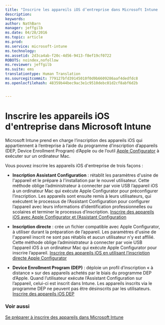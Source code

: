 ```yaml
---
title: "Inscrire les appareils iOS d’entreprise dans Microsoft Intune | Microsoft Intune"
description: 
keywords: 
author: NathBarn
manager: jeffgilb
ms.date: 04/28/2016
ms.topic: article
ms.prod: 
ms.service: microsoft-intune
ms.technology: 
ms.assetid: 2d3ca4ab-f20c-4d56-9413-f8ef19cf0722
ROBOTS: noindex,nofollow
ms.reviewer: jeffgilb
ms.suite: ems
translationtype: Human Translation
ms.sourcegitcommit: 779127bfd39145010f0d9b6609286aaf4dedfdc8
ms.openlocfilehash: 48359b44bec9ac3e1c9510debc01d2cf8abf6d2b


---
```


# Inscrire les appareils iOS d'entreprise dans Microsoft Intune
Microsoft Intune prend en charge l’inscription des appareils iOS qui appartiennent à l’entreprise à l’aide du programme d’inscription d’appareils (DEP, Device Enrollment Program) d’Apple ou de l’outil [Apple Configurator](http://go.microsoft.com/fwlink/?LinkId=518017) à exécuter sur un ordinateur Mac.

Vous pouvez inscrire les appareils iOS d'entreprise de trois façons :

-   **Inscription Assistant Configuration** : rétablit les paramètres d'usine de l'appareil et le prépare à l'installation par le nouvel utilisateur. Cette méthode oblige l’administrateur à connecter par voie USB l’appareil iOS à un ordinateur Mac qui exécute Apple Configurator pour préconfigurer l’inscription. Les appareils sont ensuite remis à leurs utilisateurs, qui exécutent le processus de l’Assistant Configuration pour configurer l’appareil avec leurs informations d’identification professionnelles ou scolaires et terminer le processus d’inscription. [Inscrire des appareils iOS avec Apple Configurator et l’Assistant Configuration](ios-setup-assistant-enrollment-in-microsoft-intune.md)

-   **Inscription directe** : crée un fichier compatible avec Apple Configurator, à utiliser durant la préparation de l’appareil. Les paramètres d'usine de l'appareil inscrit ne sont pas rétablis et aucun utilisateur n'y est affilié. Cette méthode oblige l’administrateur à connecter par voie USB l’appareil iOS à un ordinateur Mac qui exécute Apple Configurator pour inscrire l’appareil. [Inscrire des appareils iOS en utilisant l’inscription directe Apple Configurator](ios-direct-enrollment-in-microsoft-intune.md)

-   **Device Enrollment Program (DEP)** : déploie un profil d’inscription « à distance » sur des appareils achetés par le biais du programme DEP d’Apple. Quand l’utilisateur exécute l’Assistant Configuration sur l’appareil, celui-ci est inscrit dans Intune.  Les appareils inscrits via le programme DEP ne peuvent pas être désinscrits par les utilisateurs. [Inscrire des appareils iOS DEP](ios-device-enrollment-program-in-microsoft-intune.md)




### Voir aussi
[Se préparer à inscrire des appareils dans Microsoft Intune](get-ready-to-enroll-devices-in-microsoft-intune.md)



<!--HONumber=Jun16_HO4-->


